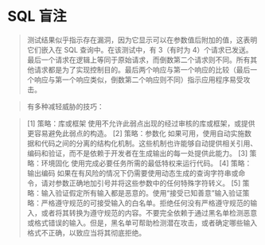 # SQL 盲注 
>测试结果似乎指示存在漏洞，因为它显示可以在参数值后附加的值，这表明它们嵌入在 SQL 查询中。在该测试中，有 3（有时为 4）个请求已发送。最后一个请求在逻辑上等同于原始请求，而倒数第二个请求则不同。所有其他请求都是为了实现控制目的。最后两个响应与第一个响应的比较（最后一个响应与第一个响应类似，倒数第二个响应则不同）指示应用程序易受攻击。

>有多种减轻威胁的技巧：

>[1] 策略：库或框架
>使用不允许此弱点出现的经过审核的库或框架，或提供更容易避免此弱点的构造。
>[2] 策略：参数化
>如果可用，使用自动实施数据和代码之间的分离的结构化机制。这些机制也许能够自动提供相关引用、编码和验证，而不是依赖于开发者在生成输出的每一处提供此能力。
>[3] 策略：环境固化
>使用完成必要任务所需的最低特权来运行代码。
>[4] 策略：输出编码
>如果在有风险的情况下仍需要使用动态生成的查询字符串或命令，请对参数正确地加引号并将这些参数中的任何特殊字符转义。
>[5] 策略：输入验证假定所有输入都是恶意的。使用“接受已知善意”输入验证策略：严格遵守规范的可接受输入的白名单。拒绝任何没有严格遵守规范的输入，或者将其转换为遵守规范的内容。不要完全依赖于通过黑名单检测恶意或格式错误的输入。但是，黑名单可帮助检测潜在攻击，或者确定哪些输入格式不正确，以致应当将其彻底拒绝。
